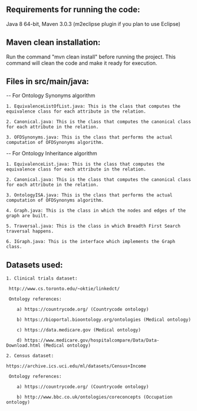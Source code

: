 
## Requirements for running the code:

Java 8 64-bit, Maven 3.0.3 (m2eclipse plugin if you plan to use Eclipse)

## Maven clean installation:

Run the command "mvn clean install" before running the project. This command will clean the code and make it ready for execution.

## Files in src/main/java:

-- For Ontology Synonyms algorithm

    1. EquivalenceListOfList.java: This is the class that computes the equivalence class for each attribute in the relation.
    
    2. Canonical.java: This is the class that computes the canonical class for each attribute in the relation.
    
    3. OFDSynonyms.java: This is the class that performs the actual computation of OFDSynonyms algorithm.
    
-- For Ontology Inheritance algorithm

    1. EquivalenceList.java: This is the class that computes the equivalence class for each attribute in the relation.
    
    2. Canonical.java: This is the class that computes the canonical class for each attribute in the relation.
    
    3. OntologyISA.java: This is the class that performs the actual computation of OFDSynonyms algorithm.
    
    4. Graph.java: This is the class in which the nodes and edges of the graph are built. 
    
    5. Traversal.java: This is the class in which Breadth First Search traversal happens.
    
    6. IGraph.java: This is the interface which implements the Graph class.
    
## Datasets used:

    1. Clinical trials dataset:
    
     http://www.cs.toronto.edu/~oktie/linkedct/
     
     Ontology references:
     
        a) https://countrycode.org/ (Countrycode ontology)
        
        b) https://bioportal.bioontology.org/ontologies (Medical ontology)

        c) https://data.medicare.gov (Medical ontology)

        d) https://www.medicare.gov/hospitalcompare/Data/Data-Download.html (Medical ontology)

    2. Census dataset:
    
    https://archive.ics.uci.edu/ml/datasets/Census+Income
    
     Ontology references:
     
        a) https://countrycode.org/ (Countrycode ontology)
        
        b) http://www.bbc.co.uk/ontologies/coreconcepts (Occupation ontology)
        
     


    
